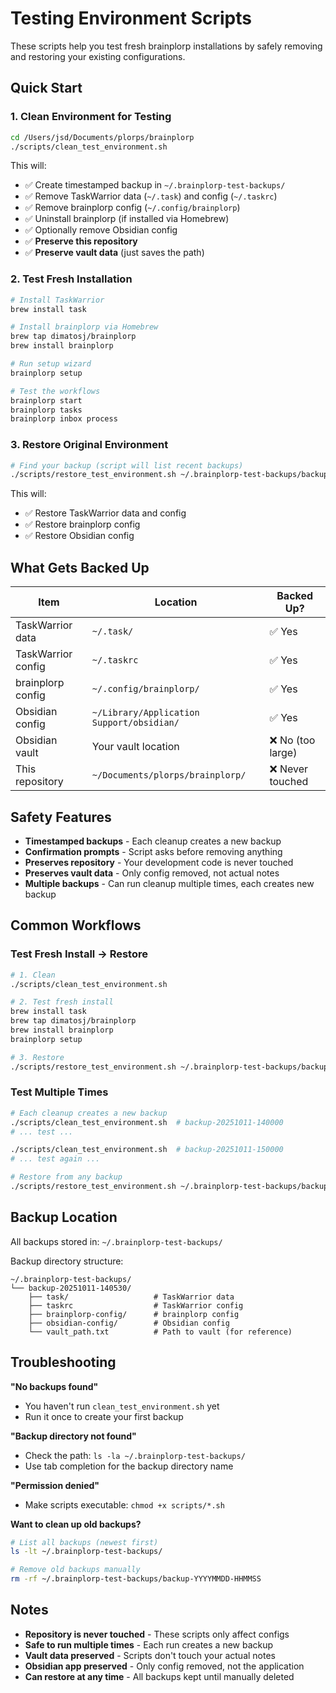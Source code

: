 # Testing Environment Scripts

These scripts help you test fresh brainplorp installations by safely removing and restoring your existing configurations.

## Quick Start

### 1. Clean Environment for Testing

```bash
cd /Users/jsd/Documents/plorps/brainplorp
./scripts/clean_test_environment.sh
```

This will:
- ✅ Create timestamped backup in `~/.brainplorp-test-backups/`
- ✅ Remove TaskWarrior data (`~/.task`) and config (`~/.taskrc`)
- ✅ Remove brainplorp config (`~/.config/brainplorp`)
- ✅ Uninstall brainplorp (if installed via Homebrew)
- ✅ Optionally remove Obsidian config
- ✅ **Preserve this repository**
- ✅ **Preserve vault data** (just saves the path)

### 2. Test Fresh Installation

```bash
# Install TaskWarrior
brew install task

# Install brainplorp via Homebrew
brew tap dimatosj/brainplorp
brew install brainplorp

# Run setup wizard
brainplorp setup

# Test the workflows
brainplorp start
brainplorp tasks
brainplorp inbox process
```

### 3. Restore Original Environment

```bash
# Find your backup (script will list recent backups)
./scripts/restore_test_environment.sh ~/.brainplorp-test-backups/backup-YYYYMMDD-HHMMSS
```

This will:
- ✅ Restore TaskWarrior data and config
- ✅ Restore brainplorp config
- ✅ Restore Obsidian config

## What Gets Backed Up

| Item | Location | Backed Up? |
|------|----------|------------|
| TaskWarrior data | `~/.task/` | ✅ Yes |
| TaskWarrior config | `~/.taskrc` | ✅ Yes |
| brainplorp config | `~/.config/brainplorp/` | ✅ Yes |
| Obsidian config | `~/Library/Application Support/obsidian/` | ✅ Yes |
| Obsidian vault | Your vault location | ❌ No (too large) |
| This repository | `~/Documents/plorps/brainplorp/` | ❌ Never touched |

## Safety Features

- **Timestamped backups** - Each cleanup creates a new backup
- **Confirmation prompts** - Script asks before removing anything
- **Preserves repository** - Your development code is never touched
- **Preserves vault data** - Only config removed, not actual notes
- **Multiple backups** - Can run cleanup multiple times, each creates new backup

## Common Workflows

### Test Fresh Install → Restore

```bash
# 1. Clean
./scripts/clean_test_environment.sh

# 2. Test fresh install
brew install task
brew tap dimatosj/brainplorp
brew install brainplorp
brainplorp setup

# 3. Restore
./scripts/restore_test_environment.sh ~/.brainplorp-test-backups/backup-YYYYMMDD-HHMMSS
```

### Test Multiple Times

```bash
# Each cleanup creates a new backup
./scripts/clean_test_environment.sh  # backup-20251011-140000
# ... test ...

./scripts/clean_test_environment.sh  # backup-20251011-150000
# ... test again ...

# Restore from any backup
./scripts/restore_test_environment.sh ~/.brainplorp-test-backups/backup-20251011-140000
```

## Backup Location

All backups stored in: `~/.brainplorp-test-backups/`

Backup directory structure:
```
~/.brainplorp-test-backups/
└── backup-20251011-140530/
    ├── task/                   # TaskWarrior data
    ├── taskrc                  # TaskWarrior config
    ├── brainplorp-config/      # brainplorp config
    ├── obsidian-config/        # Obsidian config
    └── vault_path.txt          # Path to vault (for reference)
```

## Troubleshooting

**"No backups found"**
- You haven't run `clean_test_environment.sh` yet
- Run it once to create your first backup

**"Backup directory not found"**
- Check the path: `ls -la ~/.brainplorp-test-backups/`
- Use tab completion for the backup directory name

**"Permission denied"**
- Make scripts executable: `chmod +x scripts/*.sh`

**Want to clean up old backups?**
```bash
# List all backups (newest first)
ls -lt ~/.brainplorp-test-backups/

# Remove old backups manually
rm -rf ~/.brainplorp-test-backups/backup-YYYYMMDD-HHMMSS
```

## Notes

- **Repository is never touched** - These scripts only affect configs
- **Safe to run multiple times** - Each run creates a new backup
- **Vault data preserved** - Scripts don't touch your actual notes
- **Obsidian app preserved** - Only config removed, not the application
- **Can restore at any time** - All backups kept until manually deleted
